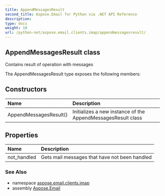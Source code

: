 ```yaml
---
title: AppendMessagesResult
second_title: Aspose.Email for Python via .NET API Reference
description: 
type: docs
weight: 10
url: /python-net/aspose.email.clients.imap/appendmessagesresult/
---
```


## AppendMessagesResult class

Contains result of operation with messages

The AppendMessagesResult type exposes the following members:
## Constructors
| Name | Description |
| :- | :- |
|AppendMessagesResult()|Initializes a new instance of the AppendMessagesResult class|
## Properties
| Name | Description |
| :- | :- |
|not_handled|Gets mail messages that have not been handled|

### See Also

* namespace [aspose.email.clients.imap](/python-net/aspose.email.clients.imap/)
* assembly [Aspose.Email](/python-net/)

